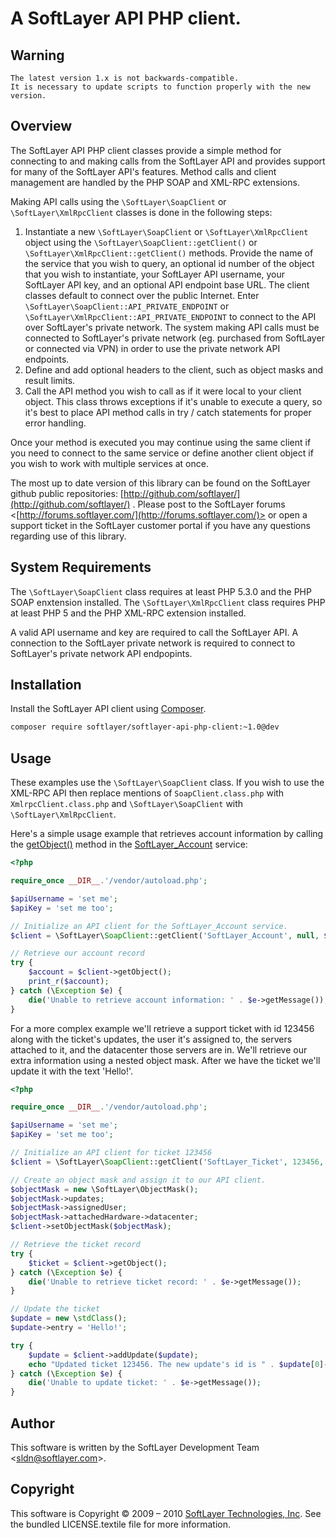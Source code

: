 # A SoftLayer API PHP client.

## Warning

```
The latest version 1.x is not backwards-compatible.
It is necessary to update scripts to function properly with the new version.
```

## Overview

The SoftLayer API PHP client classes provide a simple method for connecting to and making calls from the SoftLayer API and provides support for many of the SoftLayer API's features. Method calls and client management are handled by the PHP SOAP and XML-RPC extensions.

Making API calls using the `\SoftLayer\SoapClient` or `\SoftLayer\XmlRpcClient` classes is done in the following steps:

1. Instantiate a new `\SoftLayer\SoapClient` or `\SoftLayer\XmlRpcClient` object using the `\SoftLayer\SoapClient::getClient()` or `\SoftLayer\XmlRpcClient::getClient()` methods. Provide the name of the service that you wish to query, an optional id number of the object that you wish to instantiate, your SoftLayer API username, your SoftLayer API key, and an optional API endpoint base URL. The client classes default to connect over the public Internet. Enter `\SoftLayer\SoapClient::API_PRIVATE_ENDPOINT` or `\SoftLayer\XmlRpcClient::API_PRIVATE_ENDPOINT` to connect to the API over SoftLayer's private network. The system making API calls must be connected to SoftLayer's private network (eg. purchased from SoftLayer or connected via VPN) in order to use the private network API endpoints.
2. Define and add optional headers to the client, such as object masks and result limits.
3. Call the API method you wish to call as if it were local to your client object. This class throws exceptions if it's unable to execute a query, so it's best to place API method calls in try / catch statements for proper error handling.

Once your method is executed you may continue using the same client if you need to connect to the same service or define another client object if you wish to work with multiple services at once.

The most up to date version of this library can be found on the SoftLayer github public repositories: [http://github.com/softlayer/](http://github.com/softlayer/) . Please post to the SoftLayer forums <[http://forums.softlayer.com/](http://forums.softlayer.com/)> or open a support ticket in the SoftLayer customer portal if you have any questions regarding use of this library.

## System Requirements

The `\SoftLayer\SoapClient` class requires at least PHP 5.3.0 and the PHP SOAP enxtension installed. The `\SoftLayer\XmlRpcClient` class requires PHP at least PHP 5 and the PHP XML-RPC extension installed.

A valid API username and key are required to call the SoftLayer API. A connection to the SoftLayer private network is required to connect to SoftLayer's private network API endpopints.

## Installation

Install the SoftLayer API client using [Composer](https://getcomposer.org/).
```bash
composer require softlayer/softlayer-api-php-client:~1.0@dev
```

## Usage

These examples use the `\SoftLayer\SoapClient` class. If you wish to use the XML-RPC API then replace mentions of `SoapClient.class.php` with `XmlrpcClient.class.php` and `\SoftLayer\SoapClient` with `\SoftLayer\XmlRpcClient`.

Here's a simple usage example that retrieves account information by calling the [getObject()](http://sldn.softlayer.com/reference/services/SoftLayer_Account/getObject) method in the [SoftLayer_Account](http://sldn.softlayer.com/reference/services/SoftLayer_Account) service:

```php
<?php

require_once __DIR__.'/vendor/autoload.php';

$apiUsername = 'set me';
$apiKey = 'set me too';

// Initialize an API client for the SoftLayer_Account service.
$client = \SoftLayer\SoapClient::getClient('SoftLayer_Account', null, $apiUsername, $apiKey);

// Retrieve our account record
try {
    $account = $client->getObject();
    print_r($account);
} catch (\Exception $e) {
    die('Unable to retrieve account information: ' . $e->getMessage());
}
```

For a more complex example we'll retrieve a support ticket with id 123456 along with the ticket's updates, the user it's assigned to, the servers attached to it, and the datacenter those servers are in. We'll retrieve our extra information using a nested object mask. After we have the ticket we'll update it with the text 'Hello!'.

```php
<?php

require_once __DIR__.'/vendor/autoload.php';

$apiUsername = 'set me';
$apiKey = 'set me too';

// Initialize an API client for ticket 123456
$client = \SoftLayer\SoapClient::getClient('SoftLayer_Ticket', 123456, $apiUsername, $apiKey);

// Create an object mask and assign it to our API client.
$objectMask = new \SoftLayer\ObjectMask();
$objectMask->updates;
$objectMask->assignedUser;
$objectMask->attachedHardware->datacenter;
$client->setObjectMask($objectMask);

// Retrieve the ticket record
try {
    $ticket = $client->getObject();
} catch (\Exception $e) {
    die('Unable to retrieve ticket record: ' . $e->getMessage());
}

// Update the ticket
$update = new \stdClass();
$update->entry = 'Hello!';

try {
    $update = $client->addUpdate($update);
    echo "Updated ticket 123456. The new update's id is " . $update[0]->id . '.');
} catch (\Exception $e) {
    die('Unable to update ticket: ' . $e->getMessage());
}
```

## Author

This software is written by the SoftLayer Development Team <[sldn@softlayer.com](mailto:sldn@softlayer.com)>.

## Copyright

This software is Copyright &copy; 2009 – 2010 [SoftLayer Technologies, Inc](http://www.softlayer.com/). See the bundled LICENSE.textile file for more information.
